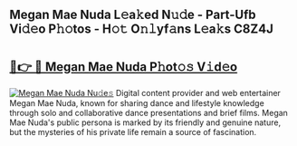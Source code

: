 ## Megan Mae Nuda L𝚎a𝚔ed N𝚞𝚍e - Part-Ufb Vi𝚍𝚎o P𝚑𝚘tos - H𝚘𝚝 O𝚗𝚕yf𝚊ns L𝚎a𝚔s C8Z4J

# <h2><a href="http://kfa81c.oniu.top/?m=Megan+Mae+Nuda">🔗👉 🔴 Megan Mae Nuda P𝚑ot𝚘𝚜 V𝚒d𝚎o</a></h2>

[![Megan Mae Nuda Nu𝚍e𝚜](https://i.imgur.com/0qMVB7G.gif)](http://kfa81c.oniu.top/?m=Megan+Mae+Nuda)
Digital content provider and web entertainer Megan Mae Nuda, known for sharing dance and lifestyle knowledge through solo and collaborative dance presentations and brief films. Megan Mae Nuda's public persona is marked by its friendly and genuine nature, but the mysteries of his private life remain a source of fascination.  
